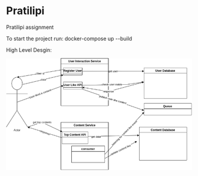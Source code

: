 # Pratilipi

Pratilipi assignment

To start the project run: docker-compose up --build


High Level Desgin:



![](design/HLD_LLD/HLD.png)
